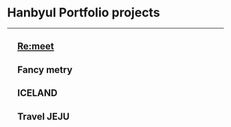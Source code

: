 <h1>Hanbyul Portfolio projects</h1>
  <hr>
  <ul type = "none">
    <li><a href=""https://github.com/6owo9/6owo9.github.io/tree/master/site/project/remeet><h2>Re:meet</h2></a></li>
    <li><h2>Fancy metry</h2></li>
    <li><h2>ICELAND</h2></li>
    <li><h2>Travel JEJU</h2></li>
  </ul>
